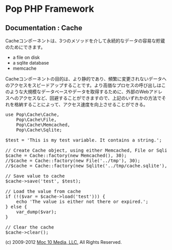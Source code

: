 Pop PHP Framework
=================

Documentation : Cache
---------------------

Cacheコンポーネントは、3つのメソッドを介して永続的なデータの容易な貯蔵のためにできます。


* a file on disk
* a sqlite database
* memcache

Cacheコンポーネントの目的は、より静的であり、頻繁に変更されないデータへのアクセスをスピードアップすることです。より高価なプロセスの呼び出しはこのような大規模なデータベースやデータを取得するために、外部のWebアドレスへのアクセスなど、回避することができますので、上記のいずれかの方法でそれを格納することによって、アクセス速度を向上させることができる。


<pre>
use Pop\Cache\Cache,
    Pop\Cache\File,
    Pop\Cache\Memcached,
    Pop\Cache\Sqlite;

$test = 'This is my test variable. It contains a string.';

// Create Cache object, using either Memcached, File or Sqlite
$cache = Cache::factory(new Memcached(), 30);
//$cache = Cache::factory(new File('../tmp'), 30);
//$cache = Cache::factory(new Sqlite('../tmp/cache.sqlite'), 30);

// Save value to cache
$cache->save('test', $test);

// Load the value from cache
if (!($var = $cache->load('test'))) {
    echo 'The value is either not there or expired.';
} else {
    var_dump($var);
}

// Clear the cache
$cache->clear();
</pre>

(c) 2009-2012 [Moc 10 Media, LLC.](http://www.moc10media.com) All Rights Reserved.
